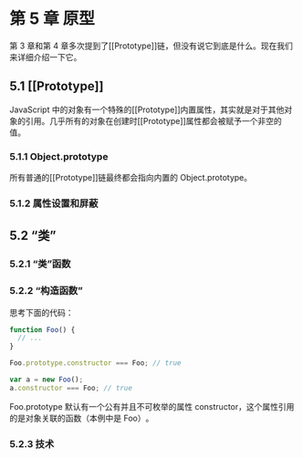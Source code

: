 # 第 5 章 原型

第 3 章和第 4 章多次提到了[​[Prototype]​]链，但没有说它到底是什么。现在我们来详细介绍一下它。

## 5.1 [​[Prototype]​]

JavaScript 中的对象有一个特殊的[​[Prototype]​]内置属性，其实就是对于其他对象的引用。几乎所有的对象在创建时[​[Prototype]​]属性都会被赋予一个非空的值。

### 5.1.1 Object.prototype

所有普通的[​[Prototype]​]链最终都会指向内置的 Object.prototype。

### 5.1.2 属性设置和屏蔽

## 5.2 “类”

### 5.2.1 “类”函数

### 5.2.2 “构造函数”

思考下面的代码：

```js
function Foo() {
  // ...
}

Foo.prototype.constructor === Foo; // true

var a = new Foo();
a.constructor === Foo; // true
```

Foo.prototype 默认有一个公有并且不可枚举的属性 constructor，这个属性引用的是对象关联的函数（本例中是 Foo）​。

### 5.2.3 技术
